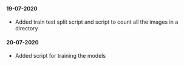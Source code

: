 #### 19-07-2020
- Added train test split script and script to count all the images in a directory

#### 20-07-2020
- Added script for training the models